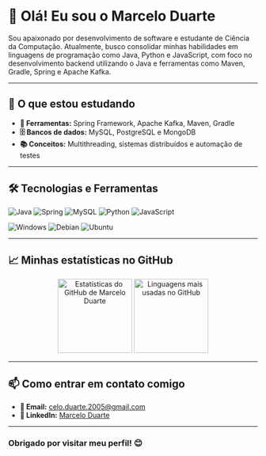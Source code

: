 # 👋 Olá! Eu sou o Marcelo Duarte

Sou apaixonado por desenvolvimento de software e estudante de Ciência da Computação. Atualmente, busco consolidar minhas habilidades em linguagens de programação como Java, Python e JavaScript, com foco no desenvolvimento backend utilizando o Java e ferramentas como Maven, Gradle, Spring e Apache Kafka.

---

## 🌱 O que estou estudando
- **🔧 Ferramentas:** Spring Framework, Apache Kafka, Maven, Gradle
- **🗄️ Bancos de dados:** MySQL, PostgreSQL e MongoDB
- **📚 Conceitos:** Multithreading, sistemas distribuídos e automação de testes

---

## 🛠️ Tecnologias e Ferramentas
![Java](https://img.shields.io/badge/java-%23ED8B00.svg?style=for-the-badge&logo=openjdk&logoColor=white)
![Spring](https://img.shields.io/badge/spring-%236DB33F.svg?style=for-the-badge&logo=spring&logoColor=white)
![MySQL](https://img.shields.io/badge/mysql-4479A1.svg?style=for-the-badge&logo=mysql&logoColor=white)
![Python](https://img.shields.io/badge/python-3670A0?style=for-the-badge&logo=python&logoColor=ffdd54)
![JavaScript](https://img.shields.io/badge/javascript-%23323330.svg?style=for-the-badge&logo=javascript&logoColor=%23F7DF1E)

![Windows](https://img.shields.io/badge/Windows-0078D6?style=for-the-badge&logo=windows&logoColor=white)
![Debian](https://img.shields.io/badge/Debian-D70A53?style=for-the-badge&logo=debian&logoColor=white)
![Ubuntu](https://img.shields.io/badge/Ubuntu-E95420?style=for-the-badge&logo=ubuntu&logoColor=white)

---

## 📈 Minhas estatísticas no GitHub
<div align="center">
  <img height="150em" src="https://github-readme-stats.vercel.app/api?username=duartecelo&show_icons=true&theme=radical&locale=pt-br" alt="Estatísticas do GitHub de Marcelo Duarte"/>
  <img height="150em" src="https://github-readme-stats.vercel.app/api/top-langs/?username=duartecelo&layout=compact&theme=radical&locale=pt-br" alt="Linguagens mais usadas no GitHub"/>
</div>

---

## 📫 Como entrar em contato comigo
- **📧 Email:** [celo.duarte.2005@gmail.com](mailto:celo.duarte.2005@gmail.com)
- **💼 LinkedIn:** [Marcelo Duarte](https://www.linkedin.com/in/o-marcelo-duarte)

---

### Obrigado por visitar meu perfil! 😊
